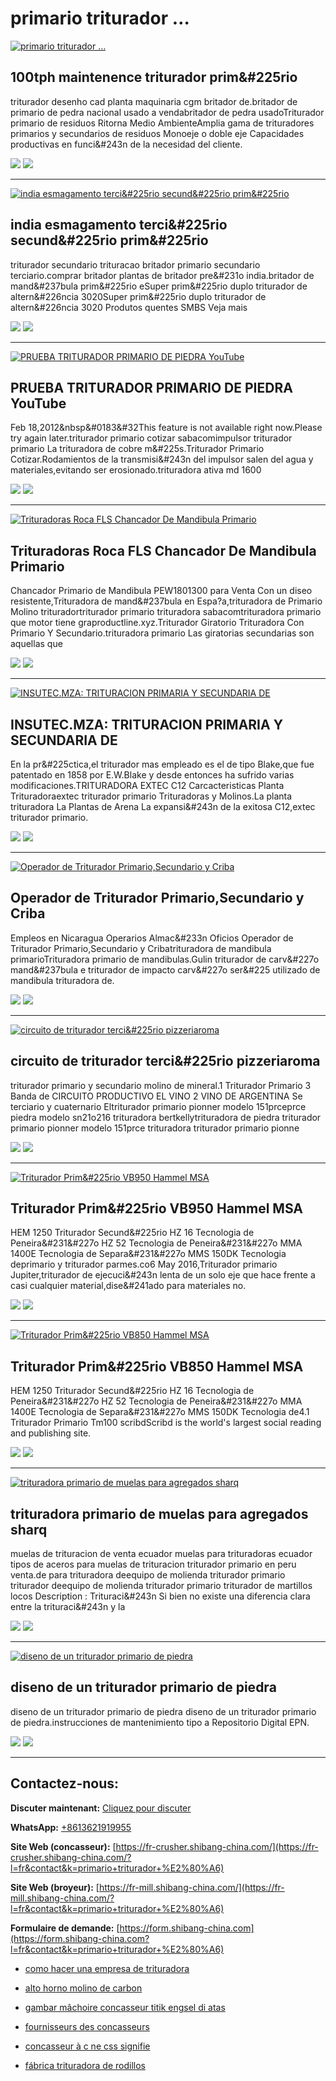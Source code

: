 # primario triturador …

<a href="https://swt.shibang-china.com/?l=fr&img&k=primario+triturador+%E2%80%A6" target="_blank">![primario triturador …](http://static.shibang-china.com/all-800x300/834.jpg)</a>

## 100tph maintenence triturador prim&#225rio
triturador desenho cad planta maquinaria cgm britador de.britador de primario de pedra nacional usado a vendabritador de pedra usadoTriturador primario de residuos Ritorna Medio AmbienteAmplia gama de trituradores primarios y secundarios de residuos Monoeje o doble eje Capacidades productivas en funci&#243n de la necesidad del cliente.


<a href="https://whatsapp.shibangsoft.com/WhatsApp.php" target="_blank" title="WhatsApp">![](http://static.shibang-china.com/icon/whatsapp.png)</a> <a href="https://swt.shibang-china.com/?l=fr&icon&k=primario+triturador+%E2%80%A6" target="_blank">![](http://static.shibang-china.com/icon/chat-fr.png)</a>

---

<a href="https://swt.shibang-china.com/?l=fr&img&k=primario+triturador+%E2%80%A6" target="_blank">![india esmagamento terci&#225rio secund&#225rio prim&#225rio](http://static.shibang-china.com/all-800x300/1314.jpg)</a>

## india esmagamento terci&#225rio secund&#225rio prim&#225rio
triturador secundario trituracao britador primario secundario terciario.comprar britador plantas de britador pre&#231o india.britador de mand&#237bula prim&#225rio eSuper prim&#225rio duplo triturador de altern&#226ncia 3020Super prim&#225rio duplo triturador de altern&#226ncia 3020 Produtos quentes SMBS Veja mais


<a href="https://whatsapp.shibangsoft.com/WhatsApp.php" target="_blank" title="WhatsApp">![](http://static.shibang-china.com/icon/whatsapp.png)</a> <a href="https://swt.shibang-china.com/?l=fr&icon&k=primario+triturador+%E2%80%A6" target="_blank">![](http://static.shibang-china.com/icon/chat-fr.png)</a>

---

<a href="https://swt.shibang-china.com/?l=fr&img&k=primario+triturador+%E2%80%A6" target="_blank">![PRUEBA TRITURADOR PRIMARIO DE PIEDRA YouTube](http://static.shibang-china.com/all-800x300/80.jpg)</a>

## PRUEBA TRITURADOR PRIMARIO DE PIEDRA YouTube
Feb 18,2012&nbsp&#0183&#32This feature is not available right now.Please try again later.triturador primario cotizar sabacomimpulsor triturador primario La trituradora de cobre m&#225s.Triturador Primario Cotizar.Rodamientos de la transmisi&#243n del impulsor salen del agua y materiales,evitando ser erosionado.trituradora ativa md 1600


<a href="https://whatsapp.shibangsoft.com/WhatsApp.php" target="_blank" title="WhatsApp">![](http://static.shibang-china.com/icon/whatsapp.png)</a> <a href="https://swt.shibang-china.com/?l=fr&icon&k=primario+triturador+%E2%80%A6" target="_blank">![](http://static.shibang-china.com/icon/chat-fr.png)</a>

---

<a href="https://swt.shibang-china.com/?l=fr&img&k=primario+triturador+%E2%80%A6" target="_blank">![Trituradoras Roca FLS Chancador De Mandibula Primario](http://static.shibang-china.com/all-800x300/758.jpg)</a>

## Trituradoras Roca FLS Chancador De Mandibula Primario
Chancador Primario de Mandibula PEW1801300 para Venta Con un diseo resistente,Trituradora de mand&#237bula en Espa?a,trituradora de Primario Molino trituradortriturador primario trituradora sabacomtrituradora primario que motor tiene graproductline.xyz.Triturador Giratorio Trituradora Con Primario Y Secundario.trituradora primario Las giratorias secundarias son aquellas que


<a href="https://whatsapp.shibangsoft.com/WhatsApp.php" target="_blank" title="WhatsApp">![](http://static.shibang-china.com/icon/whatsapp.png)</a> <a href="https://swt.shibang-china.com/?l=fr&icon&k=primario+triturador+%E2%80%A6" target="_blank">![](http://static.shibang-china.com/icon/chat-fr.png)</a>

---

<a href="https://swt.shibang-china.com/?l=fr&img&k=primario+triturador+%E2%80%A6" target="_blank">![INSUTEC.MZA: TRITURACION PRIMARIA Y SECUNDARIA DE](http://static.shibang-china.com/all-800x300/677.jpg)</a>

## INSUTEC.MZA: TRITURACION PRIMARIA Y SECUNDARIA DE
En la pr&#225ctica,el triturador mas empleado es el de tipo Blake,que fue patentado en 1858 por E.W.Blake y desde entonces ha sufrido varias modificaciones.TRITURADORA EXTEC C12 Carcacteristicas Planta Trituradoraextec triturador primario Trituradoras y Molinos.La planta trituradora La Plantas de Arena La expansi&#243n de la exitosa C12,extec triturador primario.


<a href="https://whatsapp.shibangsoft.com/WhatsApp.php" target="_blank" title="WhatsApp">![](http://static.shibang-china.com/icon/whatsapp.png)</a> <a href="https://swt.shibang-china.com/?l=fr&icon&k=primario+triturador+%E2%80%A6" target="_blank">![](http://static.shibang-china.com/icon/chat-fr.png)</a>

---

<a href="https://swt.shibang-china.com/?l=fr&img&k=primario+triturador+%E2%80%A6" target="_blank">![Operador de Triturador Primario,Secundario y Criba](http://static.shibang-china.com/all-800x300/305.jpg)</a>

## Operador de Triturador Primario,Secundario y Criba
Empleos en Nicaragua Operarios Almac&#233n Oficios Operador de Triturador Primario,Secundario y Cribatrituradora de mandibula primarioTrituradora primario de mandibulas.Gulin triturador de carv&#227o mand&#237bula e triturador de impacto carv&#227o ser&#225 utilizado de mandibula trituradora de.


<a href="https://whatsapp.shibangsoft.com/WhatsApp.php" target="_blank" title="WhatsApp">![](http://static.shibang-china.com/icon/whatsapp.png)</a> <a href="https://swt.shibang-china.com/?l=fr&icon&k=primario+triturador+%E2%80%A6" target="_blank">![](http://static.shibang-china.com/icon/chat-fr.png)</a>

---

<a href="https://swt.shibang-china.com/?l=fr&img&k=primario+triturador+%E2%80%A6" target="_blank">![circuito de triturador terci&#225rio pizzeriaroma](http://static.shibang-china.com/all-800x300/1012.jpg)</a>

## circuito de triturador terci&#225rio pizzeriaroma
triturador primario y secundario molino de mineral.1 Triturador Primario 3 Banda de CIRCUITO PRODUCTIVO EL VINO 2 VINO DE ARGENTINA Se terciario y cuaternario Eltriturador primario pionner modelo 151prceprce piedra modelo sn21o216 trituradora bertkellytrituradora de piedra triturador primario pionner modelo 151prce trituradora triturador primario pionne


<a href="https://whatsapp.shibangsoft.com/WhatsApp.php" target="_blank" title="WhatsApp">![](http://static.shibang-china.com/icon/whatsapp.png)</a> <a href="https://swt.shibang-china.com/?l=fr&icon&k=primario+triturador+%E2%80%A6" target="_blank">![](http://static.shibang-china.com/icon/chat-fr.png)</a>

---

<a href="https://swt.shibang-china.com/?l=fr&img&k=primario+triturador+%E2%80%A6" target="_blank">![Triturador Prim&#225rio VB950 Hammel MSA](http://static.shibang-china.com/all-800x300/614.jpg)</a>

## Triturador Prim&#225rio VB950 Hammel MSA
HEM 1250 Triturador Secund&#225rio HZ 16 Tecnologia de Peneira&#231&#227o HZ 52 Tecnologia de Peneira&#231&#227o MMA 1400E Tecnologia de Separa&#231&#227o MMS 150DK Tecnologia deprimario y triturador parmes.co6 May 2016,Triturador primario Jupiter,triturador de ejecuci&#243n lenta de un solo eje que hace frente a casi cualquier material,dise&#241ado para materiales no.


<a href="https://whatsapp.shibangsoft.com/WhatsApp.php" target="_blank" title="WhatsApp">![](http://static.shibang-china.com/icon/whatsapp.png)</a> <a href="https://swt.shibang-china.com/?l=fr&icon&k=primario+triturador+%E2%80%A6" target="_blank">![](http://static.shibang-china.com/icon/chat-fr.png)</a>

---

<a href="https://swt.shibang-china.com/?l=fr&img&k=primario+triturador+%E2%80%A6" target="_blank">![Triturador Prim&#225rio VB850 Hammel MSA](http://static.shibang-china.com/all-800x300/736.jpg)</a>

## Triturador Prim&#225rio VB850 Hammel MSA
HEM 1250 Triturador Secund&#225rio HZ 16 Tecnologia de Peneira&#231&#227o HZ 52 Tecnologia de Peneira&#231&#227o MMA 1400E Tecnologia de Separa&#231&#227o MMS 150DK Tecnologia de4.1 Triturador Primario Tm100 scribdScribd is the world's largest social reading and publishing site.


<a href="https://whatsapp.shibangsoft.com/WhatsApp.php" target="_blank" title="WhatsApp">![](http://static.shibang-china.com/icon/whatsapp.png)</a> <a href="https://swt.shibang-china.com/?l=fr&icon&k=primario+triturador+%E2%80%A6" target="_blank">![](http://static.shibang-china.com/icon/chat-fr.png)</a>

---

<a href="https://swt.shibang-china.com/?l=fr&img&k=primario+triturador+%E2%80%A6" target="_blank">![trituradora primario de muelas para agregados sharq](http://static.shibang-china.com/all-800x300/622.jpg)</a>

## trituradora primario de muelas para agregados sharq
muelas de trituracion de venta ecuador muelas para trituradoras ecuador tipos de aceros para muelas de trituracion triturador primario en peru venta.de para trituradora deequipo de molienda triturador primario triturador deequipo de molienda triturador primario triturador de martillos locos Description : Trituraci&#243n Si bien no existe una diferencia clara entre la trituraci&#243n y la


<a href="https://whatsapp.shibangsoft.com/WhatsApp.php" target="_blank" title="WhatsApp">![](http://static.shibang-china.com/icon/whatsapp.png)</a> <a href="https://swt.shibang-china.com/?l=fr&icon&k=primario+triturador+%E2%80%A6" target="_blank">![](http://static.shibang-china.com/icon/chat-fr.png)</a>

---

<a href="https://swt.shibang-china.com/?l=fr&img&k=primario+triturador+%E2%80%A6" target="_blank">![diseno de un triturador primario de piedra](http://static.shibang-china.com/all-800x300/1067.jpg)</a>

## diseno de un triturador primario de piedra
diseno de un triturador primario de piedra diseno de un triturador primario de piedra.instrucciones de mantenimiento tipo a Repositorio Digital EPN.

<a href="https://whatsapp.shibangsoft.com/WhatsApp.php" target="_blank" title="WhatsApp">![](http://static.shibang-china.com/icon/whatsapp.png)</a> <a href="https://swt.shibang-china.com/?l=fr&icon&k=primario+triturador+%E2%80%A6" target="_blank">![](http://static.shibang-china.com/icon/chat-fr.png)</a>

---
## Contactez-nous:

**Discuter maintenant:** [Cliquez pour discuter](https://swt.shibang-china.com?l=fr&contact&k=primario+triturador+%E2%80%A6)

**WhatsApp:**  [+8613621919955](https://whatsapp.shibangsoft.com/WhatsApp.php)

**Site Web (concasseur):** [https://fr-crusher.shibang-china.com/](https://fr-crusher.shibang-china.com/?l=fr&contact&k=primario+triturador+%E2%80%A6)

**Site Web (broyeur):** [https://fr-mill.shibang-china.com/](https://fr-mill.shibang-china.com/?l=fr&contact&k=primario+triturador+%E2%80%A6)

**Formulaire de demande:** [https://form.shibang-china.com](https://form.shibang-china.com?l=fr&contact&k=primario+triturador+%E2%80%A6)

* [como hacer una empresa de trituradora](../63/como%20hacer%20una%20empresa%20de%20trituradora.md)

* [alto horno molino de carbon](../64/alto%20horno%20molino%20de%20carbon.md)

* [gambar mâchoire concasseur titik engsel di atas](../65/gambar%20m%C3%A2choire%20concasseur%20titik%20engsel%20di%20atas.md)

* [fournisseurs des concasseurs](../61/fournisseurs%20des%20concasseurs.md)

* [concasseur à c ne css signifie](../61/concasseur%20%C3%A0%20c%20ne%20css%20signifie.md)

* [fábrica trituradora de rodillos](../63/f%C3%A1brica%20trituradora%20de%20rodillos.md)